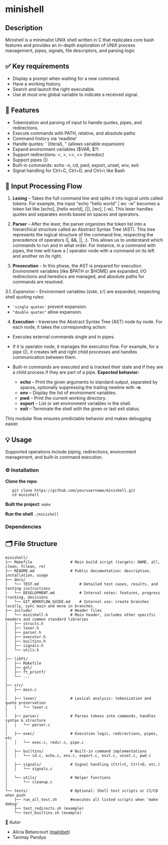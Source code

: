 # minishell
## Description
Minishell is a minimalist UNIX shell written in C that replicates core bash features and 
provides an in-depth exploration of UNIX process management, pipes, signals, file descriptors, and parsing logic

## ✅ Key requirements
- Display a prompt when waiting for a new command.
- Have a working history.
- Search and launch the right executable.
- Use at most one global variable to indicate a received signal.

## 🚀 Features 
- Tokenization and parsing of input to handle quotes, pipes, and redirections.
- Execute commands with PATH, relative, and absolute paths
- Command history via 'readline'
- Handle quotes: ' (literal), " (allows variable expansion)
- Expand environment variables ($VAR, $?)
- Support redirections: <, >, >>, << (heredoc)
- Support pipes (|)
- Built-in commands: echo -n, cd, pwd, export, unset, env, exit
- Signal handling for Ctrl+C, Ctrl+D, and Ctrl+\ like Bash

## 🧱 Input Processing Flow
1. **Lexing** – Takes the full command line and splits it into logical units called tokens. For example, the input "echo "hello world" | wc -w" becomes a token list like [echo], [hello world], [|], [wc], [-w]. This lexer handles quotes and separates words based on spaces and operators.

2. **Parser** – After the lexer, the parser organizes the token list into a hierarchical structure called an Abstract Syntax Tree (AST). This tree represents the logical structure of the command line, respecting the precedence of operators (|, &&, ||, ;). This allows us to understand which commands to run and in what order. For instance, in a command with pipes, the tree will have a | operator node with a command on its left and another on its right.

3. **Prexecution** - In this phase, the AST is prepared for execution. Environment variables (like $PATH or $HOME) are expanded, I/O redirections and heredocs are managed, and absolute paths for commands are resolved.

3.1. _Expansion_ – Environment variables (`$VAR`, `$?`) are expanded, respecting shell quoting rules:
   - `'single quotes'` prevent expansion.
   - `"double quotes"` allow expansion.
4. **Execution** – traverses the Abstract Syntax Tree (AST) node by node. For each node, it takes the corresponding action:
- Executes external commands single and in pipes.
- If it is operator node, it manages the execution flow. For example, for a pipe (|), it creates left and right child processes and handles communication between them.
- Built-in commands are executed and is tracked their state and if they are a child process if they are part of a pipe. **Expected behavior:**

   - **echo** – Print the given arguments to standard output, separated by spaces, optionally suppressing the trailing newline with **-n**.
   - **env** – Display the list of environment variables.
   - **pwd** – Print the current working directory.
   - **export** – List or set environment variables in the shell.
   - **exit** – Terminate the shell with the given or last exit status.

This modular flow ensures predictable behavior and makes debugging easier.

## 💡 Usage

Supported operations include piping, redirections, environment management, and built-in command execution.

### ⚙️ Installation

**Clone the repo**:
```
   git clone https://github.com/yourusername/minishell.git
   cd minishell
```

**Built the project**:
```make```

**Run the shell**
```./minishell```

### Dependencies

## 🗂️ File Structure

```
minishell/
├── Makefile                 # Main build script (targets: NAME, all, clean, fclean, re)
├── README.md                # Public documentation: description, installation, usage 
├── docs/
│   └── TEST.md                  # Detailed test cases, results, and testing instructions
│   └── DEVELOPMENT.md           # Internal notes: features, progress tracking, decisions
│   └── GIT_WORKFLOW_GUIDE.md    # Internal use: create branches locally, sync main and move in branches.
├── include/                 # Header files
│   └── minishell.h          # Main header, includes other specific headers and common standard libraries
│   ├── structs.h
│   ├── lexer.h
│   ├── parser.h
│   ├── executor.h
│   ├── builtins.h
│   ├── signals.h
│   └── utils.h
│
├── libft/
│   ├── Makefile
│   ├── gnl/
│   ├── ft_printf/
│   └── ...
│
├── src/
│   ├── main.c
│
│   ├── lexer/               # Lexical analysis: tokenization and quote preservation
│   │   └── lexer.c
│
│   ├── parser/              # Parses tokens into commands, handles syntax & structure
│   │   └── parser.c
│
│   ├── exec/                # Execution logic, redirections, pipes, etc
│   │   └── exec.c, redir.c, pipe.c
│
│   ├── builtins/            # Built-in command implementations
│   │   └── cd.c, echo.c, env.c, export.c, exit.c, unset.c, pwd.c
│
│   ├── signals/             # Signal handling (Ctrl+C, Ctrl+D, etc.)
│   │   └── signals.c
│
│   └── utils/               # Helper functions
│       └── cleanup.c
│
└── tests/                   # Optional: Shell test scripts or CI/CD when push
    ├── run_all_test.sh      #executes all listed scripts when 'make debug'
    ├── test_redirects.sh (example)
    └── test_builtins.sh (example)

```

👤 Autor
- Alicia Betancourt ([mainibet](https://github.com/mainibet))
- Tanmay Pandya

